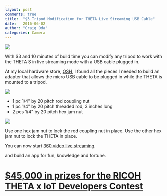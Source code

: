 ```yaml
---
layout: post
comments: true
title:  "$3 Tripod Modification for THETA Live Streaming USB Cable"
date:   2016-06-02
author: "Craig Oda"
categories: Camera
---
```

![](/blog/img/2016-06/usb-tripod.jpg)

With $3 and 10 minutes of build time you can modify any tripod to work with the THETA S in live
streaming mode with a USB cable plugged in.

At my local hardware store, [OSH](http://www.osh.com/), I found all the
pieces I needed to build an adapter that allows the micro USB cable to be
plugged in while the THETA is mounted to a tripod.

![](/blog/img/2016-06/hardware.jpg)

- 1 pc 1/4" by 20 pitch rod coupling nut
- 1 pc 1/4" by 20 pitch threaded rod, 3 inches long
- 2 pcs 1/4" by 20 pitch hex jam nut

![](/blog/img/2016-06/usb-hardware.jpg)

Use one hex jam nut to lock the rod coupling nut in place. Use the other
hex jam nut to lock the THETA in place.

You can now start [360 video live streaming](http://theta360.guide/community-document/community.html#_video_live_streaming).

and build an app for fun, knowledge and fortune.

# [$45,000 in prizes for the RICOH THETA x IoT Developers Contest](http://theta360.guide/contest/)
